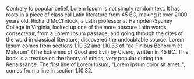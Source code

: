 Contrary to popular belief, Lorem Ipsum is not simply random 
text. It has roots in a piece of classical Latin literature 
from 45 BC, making it over 2000 years old. Richard McClintock, 
a Latin professor at Hampden-Sydney College in Virginia, looked 
up one of the more obscure Latin words, consectetur, from a 
Lorem Ipsum passage, and going through the cites of the word in 
classical literature, discovered the undoubtable source. Lorem 
Ipsum comes from sections 1.10.32 and 1.10.33 of "de Finibus 
Bonorum et Malorum" (The Extremes of Good and Evil) by Cicero, 
written in 45 BC. This book is a treatise on the theory of 
ethics, very popular during the Renaissance. The first line of 
Lorem Ipsum, "Lorem ipsum dolor sit amet..", comes from a line 
in section 1.10.32.